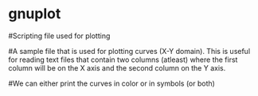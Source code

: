 gnuplot
=======

#Scripting file used for plotting

#A sample file that is used for plotting curves (X-Y domain). This is useful for reading text files that contain two columns (atleast) where the first column will be on the X axis and the second column on the Y axis.

#We can either print the curves in color or in symbols (or both)
